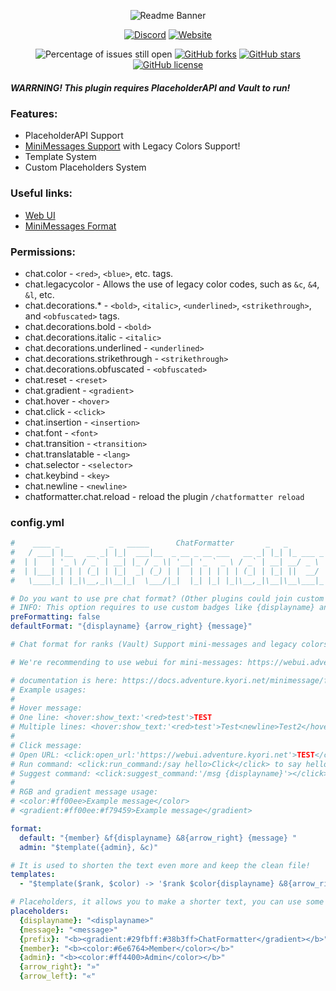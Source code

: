 <div align="center">
    
![Readme Banner](https://i.imgur.com/AUI4Rnu.png)

[![Discord](https://img.shields.io/discord/889460117953720351?color=%237289DA&logo=discord&logoColor=white&style=for-the-badge)](https://discord.gg/FQ7jmGBd6c)
[![Website](https://img.shields.io/badge/-website-orange?style=for-the-badge&logo=internet-explorer&logoColor=white)](https://eternalcode.pl/)

![Percentage of issues still open](https://img.shields.io/github/issues/EternalCodeTeam/ChatFormatter?style=for-the-badge)
[![GitHub forks](https://img.shields.io/github/forks/EternalCodeTeam/ChatFormatter?style=for-the-badge)](https://github.com/EternalCodeTeam/ChatFormatter/network)
[![GitHub stars](https://img.shields.io/github/stars/EternalCodeTeam/ChatFormatter?style=for-the-badge)](https://github.com/EternalCodeTeam/ChatFormatter/stargazers)
[![GitHub license](https://img.shields.io/github/license/EternalCodeTeam/ChatFormatter?style=for-the-badge)](https://github.com/EternalCodeTeam/ChatFormatter/blob/master/LICENSE)    
    
</div>

##### WARRNING! This plugin requires PlaceholderAPI and Vault to run!

### Features:
- PlaceholderAPI Support
- [MiniMessages Support](https://docs.adventure.kyori.net/minimessage/format.html) with Legacy Colors Support!
- Template System
- Custom Placeholders System

### Useful links:
- [Web UI](https://webui.adventure.kyori.net)
- [MiniMessages Format](https://docs.adventure.kyori.net/minimessage/format.html) 

### Permissions:
- chat.color - `<red>`, `<blue>`, etc. tags.
- chat.legacycolor - Allows the use of legacy color codes, such as `&c`, `&4`, `&l`, etc.
- chat.decorations.* - `<bold>`, `<italic>`, `<underlined>`, `<strikethrough>`, and `<obfuscated>` tags.
- chat.decorations.bold - `<bold>`
- chat.decorations.italic - `<italic>`
- chat.decorations.underlined - `<underlined>`
- chat.decorations.strikethrough - `<strikethrough>`
- chat.decorations.obfuscated - `<obfuscated>`
- chat.reset - `<reset>`
- chat.gradient - `<gradient>`
- chat.hover - `<hover>`
- chat.click - `<click>`
- chat.insertion - `<insertion>`
- chat.font - `<font>`
- chat.transition - `<transition>`
- chat.translatable - `<lang>`
- chat.selector - `<selector>`
- chat.keybind - `<key>`
- chat.newline - `<newline>`
- chatformatter.chat.reload - reload the plugin `/chatformatter reload`

### config.yml
```yaml
#    ____ _           _   _____      ChatFormatter       _   _            
#   / ___| |__   __ _| |_|  ___|__  _ __ _ __ ___   __ _| |_| |_ ___ _ __ 
#  | |   | '_ \ / _` | __| |_ / _ \| '__| '_ ` _ \ / _` | __| __/ _ \ '__|
#  | |___| | | | (_| | |_|  _| (_) | |  | | | | | | (_| | |_| ||  __/ |   
#   \____|_| |_|\__,_|\__|_|  \___/|_|  |_| |_| |_|\__,_|\__|\__\___|_|   

# Do you want to use pre chat format? (Other plugins could join custom prefixes etc.)
# INFO: This option requires to use custom badges like {displayname} and {message} in each message.
preFormatting: false
defaultFormat: "{displayname} {arrow_right} {message}"

# Chat format for ranks (Vault) Support mini-messages and legacy colors

# We're recommending to use webui for mini-messages: https://webui.adventure.kyori.net/

# documentation is here: https://docs.adventure.kyori.net/minimessage/format.html
# Example usages:
# 
# Hover message:
# One line: <hover:show_text:'<red>test'>TEST
# Multiple lines: <hover:show_text:'<red>test'>Test<newline>Test2</hover>
# 
# Click message:
# Open URL: <click:open_url:'https://webui.adventure.kyori.net'>TEST</click>
# Run command: <click:run_command:/say hello>Click</click> to say hello
# Suggest command: <click:suggest_command:'/msg {displayname}'></click>
# 
# RGB and gradient message usage: 
# <color:#ff00ee>Example message</color>
# <gradient:#ff00ee:#f79459>Example message</gradient>

format:
  default: "{member} &f{displayname} &8{arrow_right} {message} "
  admin: "$template({admin}, &c)"

# It is used to shorten the text even more and keep the clean file!
templates:
  - "$template($rank, $color) -> '$rank $color{displayname} &8{arrow_right} $color{message}'"

# Placeholders, it allows you to make a shorter text, you can use some prefixes, characters etc. 
placeholders:
  {displayname}: "<displayname>"
  {message}: "<message>"
  {prefix}: "<b><gradient:#29fbff:#38b3ff>ChatFormatter</gradient></b>"
  {member}: "<b><color:#6e6764>Member</color></b>"
  {admin}: "<b><color:#ff4400>Admin</color></b>"
  {arrow_right}: "»"
  {arrow_left}: "«"
```



